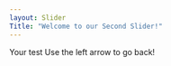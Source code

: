```yaml
---
layout: Slider
Title: "Welcome to our Second Slider!"
---
```


Your test
Use the left arrow to go back!
